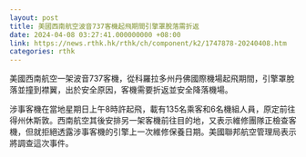 ```yaml
---
layout: post
title: 美國西南航空波音737客機起飛期間引擎罩脫落需折返
date: 2024-04-08 03:27:41.000000000 +08:00
link: https://news.rthk.hk/rthk/ch/component/k2/1747878-20240408.htm
categories: rthk
---
```


美國西南航空一架波音737客機，從科羅拉多州丹佛國際機場起飛期間，引擎罩脫落並撞到襟翼，出於安全原因，客機需要折返並安全降落機場。

涉事客機在當地星期日上午8時許起飛，載有135名乘客和6名機組人員，原定前往得州休斯敦。西南航空其後安排另一架客機前往目的地，又表示維修團隊正檢查客機，但就拒絕透露涉事客機的引擎上一次維修保養日期。美國聯邦航空管理局表示將調查這次事件。

